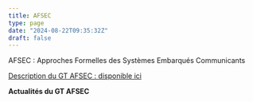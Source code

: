 ```yaml
---
title: AFSEC
type: page
date: "2024-08-22T09:35:32Z"
draft: false
---
```


AFSEC : Approches Formelles des Systèmes Embarqués Communicants


[Description du GT AFSEC : disponible ici](/group/afsec/description-du-groupe-de-travail-afsec/)


**Actualités du GT AFSEC**

